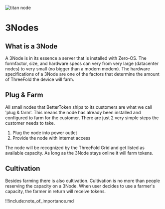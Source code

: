 ![titan node](titannode.png)

# 3Nodes

## What is a 3Node

A 3Node is in its essence a server that is installed with Zero-OS.
The formfactor, size, and hardware specs can very from very large (datacenter nodes) to very small (no bigger than a modern modem).
The hardware specifications of a 3Node are one of the factors that determine the amount of ThreeFold the device will farm.

## Plug & Farm
All small nodes that BetterToken ships to its customers are what we call 'plug & farm'. 
This means the node has already been installed and configured to farm for the customer.
There are just 2 very simple steps the customer needs to take.

1. Plug the node into power outlet
2. Provide the node with internet access

The node will be recognized by the ThreeFold Grid and get listed as available capacity.
As long as the 3Node stays online it will farm tokens.

## Cultivation
Besides farming there is also cultivation.
Cultivation is no more than people reserving the capacity on a 3Node.
When user decides to use a farmer's capacity, the farmer in return will receive tokens.

!!!include:note_of_importance.md

